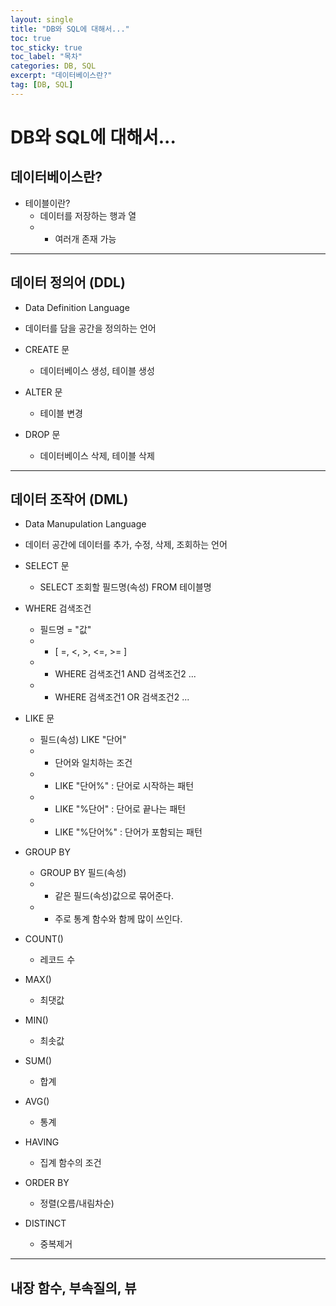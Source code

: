 ```yaml
---
layout: single
title: "DB와 SQL에 대해서..."
toc: true
toc_sticky: true
toc_label: "목차"
categories: DB, SQL
excerpt: "데이터베이스란?"
tag: [DB, SQL]
---
```

# DB와 SQL에 대해서...

## 데이터베이스란?
- 테이블이란?  
	- 데이터를 저장하는 행과 열  
	- - 여러개 존재 가능  
	
---

## 데이터 정의어 (DDL)
- Data Definition Language  


- 데이터를 담을 공간을 정의하는 언어  


- CREATE 문
	- 데이터베이스 생성, 테이블 생성  
	
	
- ALTER 문
	- 테이블 변경  
	
	
- DROP 문
	- 데이터베이스 삭제, 테이블 삭제

---

## 데이터 조작어 (DML)
- Data Manupulation Language


- 데이터 공간에 데이터를 추가, 수정, 삭제, 조회하는 언어



- SELECT 문
	- SELECT 조회할 필드명(속성) FROM 테이블명
	
	
- WHERE 검색조건
	- 필드명 = "값"  
	- - [ =, <, >, <=, >= ]
	- - WHERE 검색조건1 AND 검색조건2 ...  
	- - WHERE 검색조건1 OR 검색조건2 ...  
	
	
- LIKE 문
	- 필드(속성) LIKE "단어"  
	- - 단어와 일치하는 조건	  
	- - LIKE "단어%"  : 단어로 시작하는 패턴
	- - LIKE "%단어"  : 단어로 끝나는 패턴
	- - LIKE "%단어%" : 단어가 포함되는 패턴


- GROUP BY
	- GROUP BY 필드(속성)
	- - 같은 필드(속성)값으로 묶어준다.
	- - 주로 통계 함수와 함께 많이 쓰인다.
		
	
- COUNT()
	- 레코드 수
	
	
- MAX()
	- 최댓값
	
	
- MIN()
	- 최솟값
	
	
- SUM()
	- 합계
	
	
- AVG()
	- 통계
	
	
- HAVING
	- 집계 함수의 조건
	

- ORDER BY
	- 정렬(오름/내림차순)
	

- DISTINCT
	- 중복제거  	
	
---

## 내장 함수, 부속질의, 뷰
